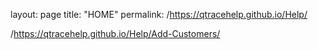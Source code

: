 layout: page
title: "HOME"
permalink: /https://qtracehelp.github.io/Help/




/https://qtracehelp.github.io/Help/Add-Customers/